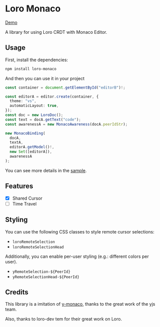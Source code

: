 # Loro Monaco

[Demo](https://mslxl.github.io/loro-monaco/)

A library for using Loro CRDT with Monaco Editor.

## Usage

First, install the dependencies:

```bash
npm install loro-monaco
```

And then you can use it in your project

```ts
const container = document.getElementById("editorB")!;

const editorA = editor.create(container, {
  theme: "vs",
  automaticLayout: true,
});
const doc = new LoroDoc();
const text = docA.getText("code");
const awarenessA = new MonacoAwareness(docA.peerIdStr);

new MonacoBinding(
  docA,
  textA,
  editorA.getModel()!,
  new Set([editorA]),
  awarenessA
);
```

You can see more details in the [sample](https://github.com/mslxl/loro-monaco/blob/main/demo/src/main.ts).

## Features

- [X] Shared Cursor
- [ ] Time Travel

## Styling

You can use the following CSS classes to style remote cursor selections:

- `loroRemoteSelection`
- `loroRemoteSelectionHead`

Additionally, you can enable per-user styling (e.g.: different colors per user).

- `yRemoteSelection-${PeerId}`
- `yRemoteSelectionHead-${PeerId}`

## Credits

This library is a imitation of [y-monaco](https://github.com/yjs/y-monaco), thanks to the great work of the yjs team.

Also, thanks to loro-dev tem for their great work on Loro.
